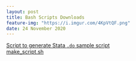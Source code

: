 ```yaml
---
layout: post
title: Bash Scripts Downloads
feature-img: "https://i.imgur.com/4KpVtQF.png"
date: 24 November 2020
---
```

 [Script to generate Stata `.do` sample script](https://raw.githubusercontent.com/jtande/jhub-file-download/master/Stata/make_script.sh)  
[make_script.sh](https://drive.google.com/file/d/1y5-h5VifYHW5hpU8THRx-aONirgla0Je/view?usp=sharing)